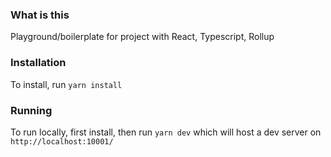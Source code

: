 ### What is this
Playground/boilerplate for project with React, Typescript, Rollup

### Installation
To install, run `yarn install`

### Running
To run locally, first install, then run `yarn dev` which will host a dev server on `http://localhost:10001/`

